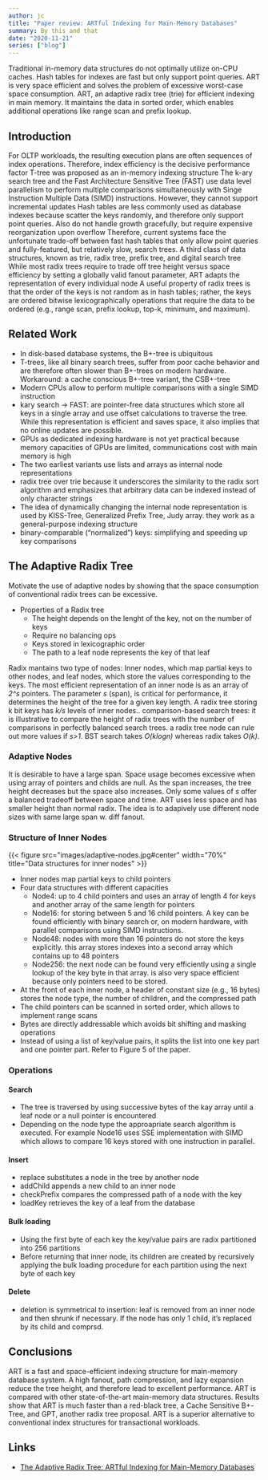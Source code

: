 ```yaml
---
author: jc
title: "Paper review: ARTful Indexing for Main-Memory Databases"
summary: By this and that
date: "2020-11-21"
series: ["blog"]
---
```


Traditional in-memory data structures do not optimally utilize on-CPU caches.
Hash tables for indexes are fast but only support point queries.
ART is very space efficient and solves the problem of excessive worst-case space consumption.
ART, an adaptive radix tree (trie) for efficient indexing in main memory. It maintains the data in sorted order, which enables additional operations like range scan and prefix lookup.

## Introduction

For OLTP workloads, the resulting execution plans are often sequences of index operations. Therefore, index efficiency is the decisive performance factor
T-tree was proposed as an in-memory indexing structure
The k-ary search tree and the Fast Architecture Sensitive Tree (FAST) use data level parallelism to perform multiple comparisons simultaneously with Singe Instruction Multiple Data (SIMD) instructions. However, they cannot support incremental updates
Hash tables are less commonly used as database indexes because scatter the keys randomly, and therefore only support point queries. Also do not handle growth gracefully, but require expensive reorganization upon overflow
Therefore, current systems face the unfortunate trade-off between fast hash tables that only allow point queries and fully-featured, but relatively slow, search trees.
A third class of data structures, known as trie, radix tree, prefix tree, and digital search tree
While most radix trees require to trade off tree height versus space efficiency by setting a globally valid fanout parameter, ART adapts the representation of every individual node
A useful property of radix trees is that the order of the keys is not random as in hash tables; rather, the keys are ordered bitwise lexicographically
operations that require the data to be ordered (e.g., range scan, prefix lookup, top-k, minimum, and maximum).

## Related Work

- In disk-based database systems, the B+-tree is ubiquitous
- T-trees, like all binary search trees, suffer from poor cache behavior and are therefore often slower than B+-trees on modern hardware. Workaround: a cache conscious B+-tree variant, the CSB+-tree
- Modern CPUs allow to perform multiple comparisons with a single SIMD instruction
- kary search → FAST: are pointer-free data structures which store all keys in a single array and use offset calculations to traverse the tree. While this representation is efficient and saves space, it also implies that no online updates are possible.
- GPUs as dedicated indexing hardware is not yet practical because memory capacities of GPUs are limited, communications cost with main memory is high
- The two earliest variants use lists and arrays as internal node representations
- radix tree over trie because it underscores the similarity to the radix sort algorithm and emphasizes that arbitrary data can be indexed instead of only character strings
- The idea of dynamically changing the internal node representation is used by KISS-Tree, Generalized Prefix Tree, Judy array. they work as a general-purpose indexing structure
- binary-comparable (“normalized”) keys: simplifying and speeding up key comparisons

## The Adaptive Radix Tree

Motivate the use of adaptive nodes by showing that the space consumption of conventional radix trees can be excessive.

- Properties of a Radix tree
  - The height depends on the lenght of the key, not on the number of keys
  - Require no balancing ops
  - Keys stored in lexicographic order
  - The path to a leaf node represents the key of that leaf

Radix mantains two type of nodes: Inner nodes, which map partial keys to other nodes, and leaf nodes, which store the values corresponding to the keys.
The most efficient representation of an inner node is as an array of *2^s* pointers.
The parameter *s* (span), is critical for performance, it determines the height of the tree for a given key length.
A radix tree storing k bit keys has *k/s* levels of inner nodes..
comparison-based search trees: it is illustrative to compare the height of radix trees with the number of comparisons in perfectly balanced search trees.
a radix tree node can rule out more values if *s>1*.
BST search takes *O(klogn)* whereas radix takes *O(k)*.

### Adaptive Nodes

It is desirable to have a large span.
Space usage becomes excessive when using array of pointers and childs are null.
As the span increases, the tree height decreases but the space also increases.
Only some values of *s* offer a balanced tradeoff between space and time.
ART uses less space and has smaller height than normal radix.
The idea is to adapively use different node sizes with same large span w. diff fanout.

### Structure of Inner Nodes

{{< figure src="images/adaptive-nodes.jpg#center" width="70%" title="Data structures for inner nodes" >}}

- Inner nodes map partial keys to child pointers
- Four data structures with different capacities
    - Node4: up to 4 child pointers and uses an array of length 4 for keys and another array of the same length for pointers
    - Node16: for storing between 5 and 16 child pointers. A key can be found efficiently with binary search or, on modern hardware, with parallel comparisons using SIMD instructions.
    - Node48: nodes with more than 16 pointers do not store the keys explicitly. this array stores indexes into a second array which contains up to 48 pointers
    - Node256: the next node can be found very efficiently using a single lookup of the key byte in that array. is also very space efficient because only pointers need to be stored.
- At the front of each inner node, a header of constant size (e.g., 16 bytes) stores the node type, the number of children, and the compressed path
- The child pointers can be scanned in sorted order, which allows to implement range scans
- Bytes are directly addressable which avoids bit shifting and masking operations
- Instead of using a list of key/value pairs, it splits the list into one key part and one pointer part. Refer to Figure 5 of the paper.

### Operations

#### Search

- The tree is traversed by using successive bytes of the kay array until a leaf node or a null pointer is encountered
- Depending on the node type the approapriate search algorithm is executed. For example Node16 uses SSE implementation with SIMD which allows to compare 16 keys stored with one instruction in parallel.

#### Insert

- replace substitutes a node in the tree by another node
- addChild appends a new child to an inner node
- checkPrefix compares the compressed path of a node with the key
- loadKey retrieves the key of a leaf from the database

#### Bulk loading

- Using the first byte of each key the key/value pairs are radix partitioned into 256 partitions
- Before returning that inner node, its children are created by recursively applying the bulk loading procedure for each partition using the next byte of each key

#### Delete

- deletion is symmetrical to insertion: leaf is removed from an inner node and then shrunk if necessary. If the node has only 1 child, it’s replaced by its child and comprsd.

## Conclusions

ART is a fast and space-efficient indexing structure for main-memory database system.
A high fanout, path compression, and lazy expansion reduce the tree height, and therefore lead to excellent performance.
ART is compared with other state-of-the-art main-memory data structures. Results show that ART is much faster than a red-black tree, a Cache Sensitive B+-Tree, and GPT, another radix tree proposal.
ART is a superior alternative to conventional index structures for transactional workloads.

## Links
- [The Adaptive Radix Tree: ARTful Indexing for Main-Memory Databases](https://db.in.tum.de/~leis/papers/ART.pdf)
